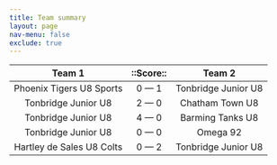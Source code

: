 ```yaml
---
title: Team summary
layout: page
nav-menu: false
exclude: true
---
```




|          Team 1           |  ::Score::  |       Team 2        |
|:-------------------------:|:-----------:|:-------------------:|
| Phoenix Tigers U8 Sports  | 0 &mdash; 1 | Tonbridge Junior U8 |
|    Tonbridge Junior U8    | 2 &mdash; 0 |   Chatham Town U8   |
|    Tonbridge Junior U8    | 4 &mdash; 0 |  Barming Tanks U8   |
|    Tonbridge Junior U8    | 0 &mdash; 0 |      Omega 92       |
| Hartley de Sales U8 Colts | 0 &mdash; 2 | Tonbridge Junior U8 |

 <br /><br /><br />